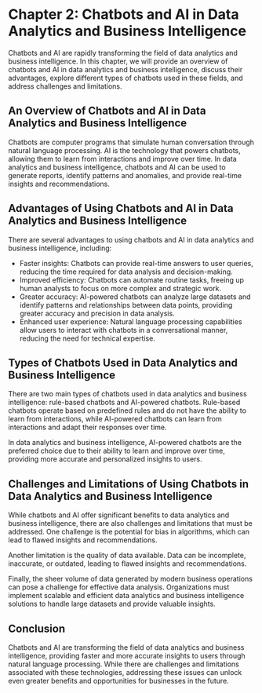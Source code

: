 Chapter 2: Chatbots and AI in Data Analytics and Business Intelligence
======================================================================

Chatbots and AI are rapidly transforming the field of data analytics and business intelligence. In this chapter, we will provide an overview of chatbots and AI in data analytics and business intelligence, discuss their advantages, explore different types of chatbots used in these fields, and address challenges and limitations.

An Overview of Chatbots and AI in Data Analytics and Business Intelligence
--------------------------------------------------------------------------

Chatbots are computer programs that simulate human conversation through natural language processing. AI is the technology that powers chatbots, allowing them to learn from interactions and improve over time. In data analytics and business intelligence, chatbots and AI can be used to generate reports, identify patterns and anomalies, and provide real-time insights and recommendations.

Advantages of Using Chatbots and AI in Data Analytics and Business Intelligence
-------------------------------------------------------------------------------

There are several advantages to using chatbots and AI in data analytics and business intelligence, including:

* Faster insights: Chatbots can provide real-time answers to user queries, reducing the time required for data analysis and decision-making.
* Improved efficiency: Chatbots can automate routine tasks, freeing up human analysts to focus on more complex and strategic work.
* Greater accuracy: AI-powered chatbots can analyze large datasets and identify patterns and relationships between data points, providing greater accuracy and precision in data analysis.
* Enhanced user experience: Natural language processing capabilities allow users to interact with chatbots in a conversational manner, reducing the need for technical expertise.

Types of Chatbots Used in Data Analytics and Business Intelligence
------------------------------------------------------------------

There are two main types of chatbots used in data analytics and business intelligence: rule-based chatbots and AI-powered chatbots. Rule-based chatbots operate based on predefined rules and do not have the ability to learn from interactions, while AI-powered chatbots can learn from interactions and adapt their responses over time.

In data analytics and business intelligence, AI-powered chatbots are the preferred choice due to their ability to learn and improve over time, providing more accurate and personalized insights to users.

Challenges and Limitations of Using Chatbots in Data Analytics and Business Intelligence
----------------------------------------------------------------------------------------

While chatbots and AI offer significant benefits to data analytics and business intelligence, there are also challenges and limitations that must be addressed. One challenge is the potential for bias in algorithms, which can lead to flawed insights and recommendations.

Another limitation is the quality of data available. Data can be incomplete, inaccurate, or outdated, leading to flawed insights and recommendations.

Finally, the sheer volume of data generated by modern business operations can pose a challenge for effective data analysis. Organizations must implement scalable and efficient data analytics and business intelligence solutions to handle large datasets and provide valuable insights.

Conclusion
----------

Chatbots and AI are transforming the field of data analytics and business intelligence, providing faster and more accurate insights to users through natural language processing. While there are challenges and limitations associated with these technologies, addressing these issues can unlock even greater benefits and opportunities for businesses in the future.
